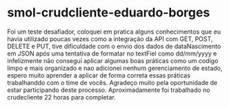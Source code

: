 # smol-crudcliente-eduardo-borges

Foi um teste desafiador, coloquei em pratica alguns conhecimentos que eu havia utilizado poucas vezes como a integração da API com GET, POST, DELETE e PUT, tive dificuldade com o envio dos dados de dataNascimento em JSON após uma tentativa de formatar no textFiel como dd/mm/yyyy e infelizmente não consegui aplicar algumas boas práticas como um codigo limpo e mais organizado e nao adicionei nenhum gerenciamento de estado, espero muito aprender a aplicar de forma correta essas práticas trabalhanddo com o time de vocês. Agradeço muito pela oportunidade de estar participando deste processo. Aproximadamente foi trabalhado no crudecliente 22 horas para completar.
